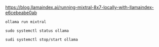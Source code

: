
https://blog.llamaindex.ai/running-mixtral-8x7-locally-with-llamaindex-e6cebeabe0ab

`ollama run mixtral` 

`sudo systemctl status ollama`

`sudi systemctl stop/start ollama`